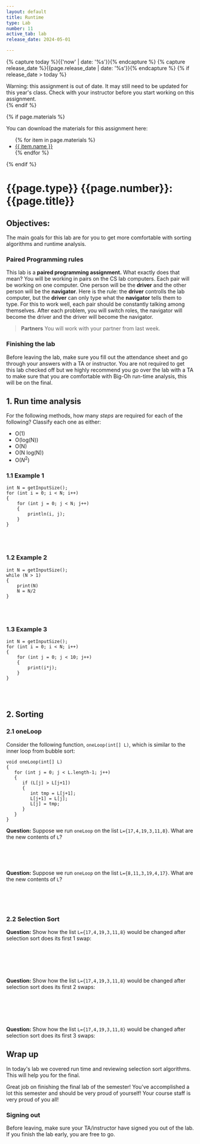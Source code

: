 ```yaml
---
layout: default
title: Runtime
type: Lab
number: 11
active_tab: lab
release_date: 2024-05-01

---
```


<!-- Check whether the assignment is ready to release -->
{% capture today %}{{'now' | date: '%s'}}{% endcapture %}
{% capture release_date %}{{page.release_date | date: '%s'}}{% endcapture %}
{% if release_date > today %} 
<div class="alert alert-danger">
Warning: this assignment is out of date.  It may still need to be updated for this year's class.  Check with your instructor before you start working on this assignment.
</div>
{% endif %}
<!-- End of check whether the assignment is up to date -->


<!-- Check whether the assignment is up to date -->
<!--{% capture this_year %}{{'now' | date: '%Y'}}{% endcapture %}
{% capture due_year %}{{page.due_date | date: '%Y'}}{% endcapture %}
{% if this_year != due_year %} 
<div class="alert alert-danger">
Warning: this assignment is out of date.  It may still need to be updated for this year's class.  Check with your instructor before you start working on this assignment.
</div>
{% endif %}-->
<!-- End of check whether the assignment is up to date -->



{% if page.materials %}
<div class="alert alert-info">
You can download the materials for this assignment here:
<ul>
{% for item in page.materials %}
<li><a href="{{item.url}}">{{ item.name }}</a></li>
{% endfor %}
</ul>

</div>
{% endif %}





{{page.type}} {{page.number}}: {{page.title}}
=============================================================

## Objectives:

The main goals for this lab are for you to get more comfortable with sorting algorithms and runtime analysis.

### Paired Programming rules

This lab is a **paired programming assignment.** What exactly does that mean? You will be working in pairs on the CS lab computers. Each pair will be working on one computer. One person will be the **driver** and the other person will be the **navigator**. Here is the rule: the **driver** controlls the lab computer, but the **driver** can only type what the **navigator** tells them to type. For this to work well, each pair should be constantly talking among themselves. After each problem, you will switch roles, the navigator will become the driver and the driver will become the navigator.

> **Partners**
> You will work with your partner from last week. 

### Finishing the lab

Before leaving the lab, make sure you fill out the attendance sheet and go through your answers with a TA or instructor. 
You are not required to get this lab checked off but we highly recommend you go over the lab with
a TA to make sure that you are comfortable with Big-Oh run-time analysis, this will be on the final.

## 1. Run time analysis

For the following methods, how many *steps* are required for each of the following? Classify each one 
as either:

- O(1)
- O(log(N)) 
- O(N)
- O(N log(N))
- O($N^2$)

### 1.1 Example 1

```
int N = getInputSize();
for (int i = 0; i < N; i++) 
{
    for (int j = 0; j < N; j++) 
    {
        println(i, j);
    }
}
```

<br><br>

### 1.2 Example 2

```
int N = getInputSize();
while (N > 1)
{
    print(N)
    N = N/2
}
```
<br><br>

### 1.3 Example 3

```
int N = getInputSize();
for (int i = 0; i < N; i++)
{
    for (int j = 0; j < 10; j++) 
    {
        print(i*j);
    }
}
```
<br><br>

## 2. Sorting

### 2.1 oneLoop 
Consider the following function, `oneLoop(int[] L)`, which is similar to 
the inner loop from bubble sort:

```
void oneLoop(int[] L)
{
   for (int j = 0; j < L.length-1; j++) 
   {
      if (L[j] > L[j+1])
      {
         int tmp = L[j+1];
         L[j+1] = L[j];
         L[j] = tmp;
      }
   }
}
```

**Question:** Suppose we run `oneLoop` on the list `L={17,4,19,3,11,8}`. What are
the new contents of `L`?

<br><br><br>

**Question:** Suppose we run `oneLoop` on the list `L={8,11,3,19,4,17}`. What are
the new contents of `L`?

<br><br><br>

### 2.2 Selection Sort

**Question:** Show how the list `L={17,4,19,3,11,8}` would be changed 
after selection sort does its first 1 swap:

<br><br><br><br>

**Question:** Show how the list `L={17,4,19,3,11,8}` would be changed 
after selection sort does its first 2 swaps:

<br><br><br><br>

**Question:** Show how the list `L={17,4,19,3,11,8}` would be changed 
after selection sort does its first 3 swaps:


## Wrap up

In today's lab we covered run time and reviewing selection sort algorithms. This will help you for the final.

Great job on finishing the final lab of the semester! You've accomplished a lot this semester and should be very proud of yourself! Your course staff is very proud of you all!

### Signing out
Before leaving, make sure your TA/instructor have signed you out of the lab. If you finish the lab early, you are free to go.
